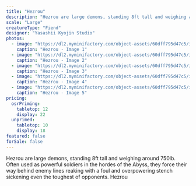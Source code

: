 ```yaml
---
title: "Hezrou"
description: "Hezrou are large demons, standing 8ft tall and weighing around 750lb. Often used as powerful soldiers in the hordes of the Abyss, they force their way behind enemy lines reaking with a foul and overpowering stench sickening even the toughest of opponents. Hezrou"
scale: "Large"
creatureType: "Fiend"
designer: "Yasashii Kyojin Studio"
photos:
  - image: "https://dl2.myminifactory.com/object-assets/60dff795d47c5/images/720X720-hezrou-ps.jpg"
    caption: "Hezrou - Image 1"
  - image: "https://dl2.myminifactory.com/object-assets/60dff795d47c5/images/720X720-yasashii-hezrou-2.jpg"
    caption: "Hezrou - Image 2"
  - image: "https://dl2.myminifactory.com/object-assets/60dff795d47c5/images/230X230-bdff31c9-582c-4a25-a751-f2cdebead204.jpg"
    caption: "Hezrou - Image 3"
  - image: "https://dl2.myminifactory.com/object-assets/60dff795d47c5/images/230X230-1cbe7ad0-d9d6-4edf-80ad-862b343f8619.jpg"
    caption: "Hezrou - Image 4"
  - image: "https://dl2.myminifactory.com/object-assets/60dff795d47c5/images/230X230-091d5ca9-afdb-451c-b902-083e82630793.jpg"
    caption: "Hezrou - Image 5"
pricing:
  osrPriming:
    tabletop: 12
    display: 22
  unprimed:
    tabletop: 10
    display: 18
featured: false
forSale: false
---
```


Hezrou are large demons, standing 8ft tall and weighing around 750lb. Often used as powerful soldiers in the hordes of the Abyss, they force their way behind enemy lines reaking with a foul and overpowering stench sickening even the toughest of opponents. Hezrou